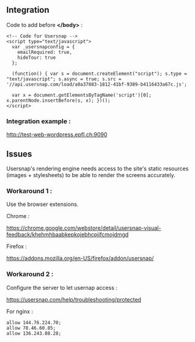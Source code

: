 ## Integration

Code to add before **&lt;/body&gt;** :

~~~
<!-- Code for Usersnap -->
<script type="text/javascript">
  var _usersnapconfig = {
    emailRequired: true,
    hideTour: true
  };

  (function() { var s = document.createElement("script"); s.type = "text/javascript"; s.async = true; s.src = '//api.usersnap.com/load/a0a37883-1812-41bf-9389-b4116433a67c.js';

  var x = document.getElementsByTagName('script')[0]; x.parentNode.insertBefore(s, x); })();
</script>
~~~

### Integration example :

http://test-web-wordpress.epfl.ch:9090

## Issues

Usersnap's rendering engine needs access to the site's static resources (images + stylesheets)
to be able to render the screens accurately.

### Workaround 1 :

Use the browser extensions.

Chrome :

https://chrome.google.com/webstore/detail/usersnap-visual-feedback/khehmhbaabkepkojebhcpjifcmojdmgd

Firefox :

https://addons.mozilla.org/en-US/firefox/addon/usersnap/

### Workaround 2 :

Configure the server to let usernap access :

https://usersnap.com/help/troubleshooting/protected

For nginx :

~~~
allow 144.76.224.70;
allow 78.46.60.85;
allow 136.243.88.28;
~~~